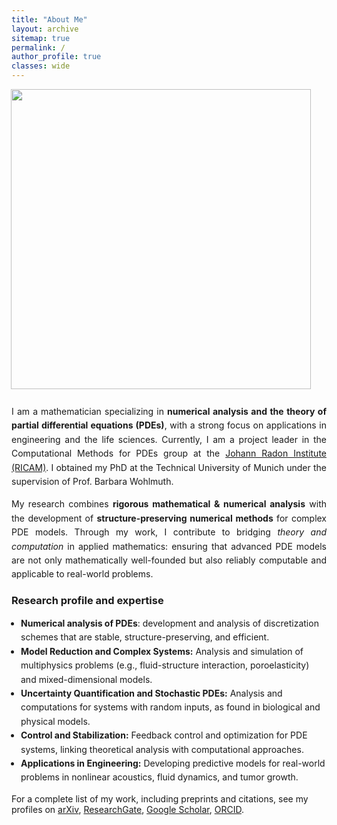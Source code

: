 ```yaml
---
title: "About Me"
layout: archive
sitemap: true
permalink: /
author_profile: true
classes: wide
---
```


<img src="/assets/images/research.png" width="480px" align="right" style="display:block;margin-bottom:25px;margin-left:auto;margin-right:auto;padding-left: 25px;padding-right: 25px;" z-index="1" /> 

<p style="text-align: justify; line-height: 1.6;">
    I am a mathematician specializing in <strong>numerical analysis and the theory of partial differential equations (PDEs)</strong>, with a strong focus on applications in engineering and the life sciences. Currently, I am a project leader in the Computational Methods for PDEs group at the <a href="https://www.oeaw.ac.at/ricam/">Johann Radon Institute (RICAM)</a>. I obtained my PhD at the Technical University of Munich under the supervision of Prof. Barbara Wohlmuth.
</p>

<p style="text-align: justify; line-height: 1.6;">
My research combines <strong>rigorous mathematical & numerical analysis</strong> with the development of <strong>structure-preserving numerical methods</strong> for complex PDE models. Through my work, I contribute to bridging <em>theory and computation</em> in applied mathematics: ensuring that advanced PDE models are not only mathematically well-founded but also reliably computable and applicable to real-world problems.  
</p>

<h3 style="margin-top: 20px;">Research profile and expertise</h3>
<ul style="padding-left: 15px; line-height: 1.6;">
    <li><strong>Numerical analysis of PDEs</strong>: development and analysis of discretization schemes that are stable, structure-preserving, and efficient.</li>
    <li><strong>Model Reduction and Complex Systems:</strong> Analysis and simulation of multiphysics problems (e.g., fluid-structure interaction, poroelasticity) and mixed-dimensional models.</li>
    <li><strong>Uncertainty Quantification and Stochastic PDEs:</strong> Analysis and computations for systems with random inputs, as found in biological and physical models.</li>
    <li><strong>Control and Stabilization:</strong> Feedback control and optimization for PDE systems, linking theoretical analysis with computational approaches.</li>
    <li><strong>Applications in Engineering:</strong> Developing predictive models for real-world problems in nonlinear acoustics, fluid dynamics, and tumor growth.</li>
</ul>

<p>For a complete list of my work, including preprints and citations, see my profiles on
    <a href="https://arxiv.org/a/fritz_m_1.html">arXiv</a>, 
    <a href="https://www.researchgate.net/profile/Marvin-Fritz">ResearchGate</a>, 
    <a href="https://scholar.google.com/citations?user=UXscgtgAAAAJ&hl=en">Google Scholar</a>,
    <a href="https://orcid.org/0000-0002-8360-7371">ORCID</a>.
</p>


